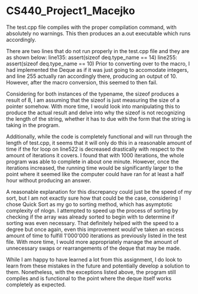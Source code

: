 # CS440_Project1_Macejko

The test.cpp file compiles with the proper compilation command, with absolutely no
warnings. This then produces an a.out executable which runs accordingly.

There are two lines that do not run properly in the test.cpp file and they are as
shown below:
	line135: assert(sizeof deq.type_name == 14)
	line255: assert(sizeof deq.type_name == 10)
Prior to converting over to the macro, I had implemented the Deque as if it was just
going to accomodate integers, and line 255 actually ran accordingly there, producing
an output of 10. However, after the macro conversion, this seemed to then fail.

Considering for both instances of the typename, the sizeof produces a result of 8,
I am assuming that the sizeof is just measuring the size of a pointer somehow. With
more time, I would look into manipulating this to produce the actual result and 
delve into why the sizeof is not recognizing the length of the string, whether it
has to due with the form that the string is taking in the program.


Additionally, while the code is completely functional and will run through the
length of test.cpp, it seems that it will only do this in a reasonable amount of
time if the for loop on line522 is decreased drastically with respect to the 
amount of iterations it covers. I found that with 1000 iterations, the whole 
program was able to complete in about one minute. However, once the iterations 
increased, the running time would be significantly larger to the point where it 
seemed like the computer could have ran for at least a half hour without producing
an answer.

A reasonable explanation for this discrepancy could just be the speed of my sort,
but I am not exactly sure how that could be the case, considering I chose Quick
Sort as my go to sorting method, which has asymptotic complexity of nlogn. I 
attempted to speed up the process of sorting by checking if the array was already
sorted to begin with to determine if sorting was even necessary. That definitely
helped with the speed to a degree but once again, even this improvement would've 
taken an excess amount of time to fulfill 1'000'000 iterations as previously 
listed in the test file. With more time, I would more appropriately manage the 
amount of unnecessary swaps or rearrangements of the deque that may be made.

While I am happy to have learned a lot from this assignment, I do look to learn
from these mistakes in the future and potentially develop a solution to them. 
Nonetheless, with the exceptions listed above, the program still compiles 
and is functional to the point where the deque itself works completely as expected.


